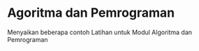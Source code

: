 # Agoritma dan Pemrograman

Menyaikan beberapa contoh Latihan untuk Modul Algoritma dan Pemrograman
